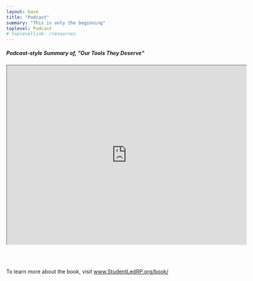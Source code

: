 ```yaml
---
layout: base
title: "Podcast"
summary: "This is only the beginning"
toplevel: Podcast
# toplevellink: /resources
---
```


<h5>Podcast-style Summary of, "Our Tools They Deserve"</h5>

<!--<audio controls autoplay>
  <source src="https://docs.google.com/uc?export=download&id=1F66Conrd-FQm09ulI9l2bJaoPfip4QOc" type="audio/mp3">
Your browser does not support the audio element.
</audio>-->

<iframe src="https://drive.google.com/file/d/1EY_Us43Y3-RQhgGgFXKRMDaMl-eB7JQW/preview" width="640" height="480" allow="autoplay"></iframe>

<br/><br/>

To learn more about the book, visit <a href="/book/">www.StudentLedRP.org/book/</a>
